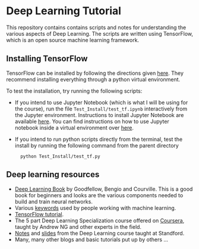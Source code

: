 # Deep Learning Tutorial

This repository contains contains scripts and notes for understanding the various aspects of Deep Learning. The scripts are written using TensorFlow, which is an open source machine learning framework.

## Installing TensorFlow
TensorFlow can be installed by following the directions given [here](https://www.tensorflow.org/install). They recommend installing everything through a python virtual environment.

To test the installation, try running the following scripts:

* If you intend to use Jupyter Notebook (which is what I will be using for the course), run the file `Test_Install/test_tf.ipynb` interactively from the Jupyter environment. Instructions to install Jupyter Notebook are available [here](https://jupyter.org/install). You can find instructions on how to use Jupyter notebook inside a virtual environment over [here](https://anbasile.github.io/programming/2017/06/25/jupyter-venv/).

* If you intend to run python scripts directly from the terminal, test the install by running the following command from the parent directory

		python Test_Install/test_tf.py
	
		

## Deep learning resources

*  [Deep Learning Book](https://www.deeplearningbook.org/) by Goodfellow, Bengio and Courville. This is a good book for beginners and looks are the various components needed to build and train neural networks.
*  Various [keywords](http://www.wildml.com/deep-learning-glossary/) used by people working with machine learning.
*  [TensorFlow tutorial](https://www.tensorflow.org/tutorials/).
*  The 5 part Deep Learning Specialization course offered on [Coursera](https://www.coursera.org/specializations/deep-learning), taught by Andrew NG and other experts in the field.
*  [Notes](https://stats385.github.io/cheat_sheet) and [slides](https://stats385.github.io/lecture_slides) from the Deep Learning course taught at Standford.
*  Many, many other blogs and basic tutorials put up by others ...